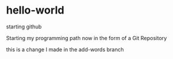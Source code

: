 # hello-world
starting github

Starting my programming path now in the form of a Git Repository

this is a change I made in the add-words branch
